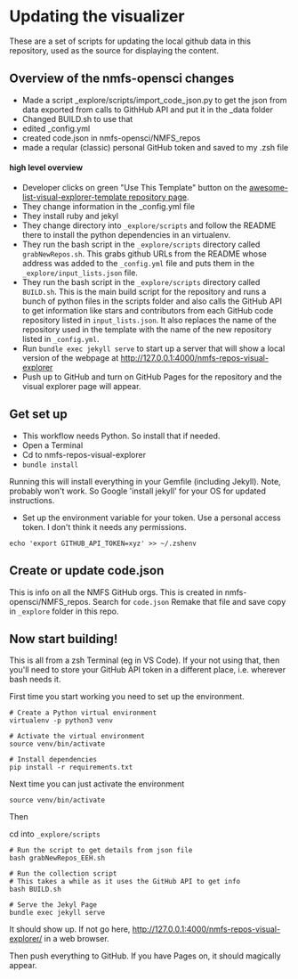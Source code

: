 # Updating the visualizer

These are a set of scripts for updating the local github data in this repository, used as the source for displaying the content.

## Overview of the nmfs-opensci changes

- Made a script _explore/scripts/import_code_json.py to get the json from data exported from calls to GithHub API and put it in the _data folder
- Changed BUILD.sh to use that
- edited _config.yml
- created code.json in nmfs-opensci/NMFS_repos
- made a reqular (classic) personal GitHub token and saved to my .zsh file

#### high level overview
- Developer clicks on green "Use This Template" button on the <a href="https://github.com/JustinGOSSES/awesome-list-visual-explorer-template">awesome-list-visual-explorer-template repository page</a>. 
- They change information in the _config.yml file
- They install ruby and jekyl 
- They change directory into `_explore/scripts` and follow the README there to install the python dependencies in an virtualenv. 
- They run the bash script in the `_explore/scripts` directory called `grabNewRepos.sh`. This grabs github URLs from the README whose address was added to the `_config.yml` file and puts them in the `_explore/input_lists.json` file. 
- They run the bash script in the `_explore/scripts` directory called `BUILD.sh`. This is the main build script for the repository and runs a bunch of python files in the scripts folder and also calls the GitHub API to get information like stars and contributors from each GitHub code repository listed in `input_lists.json`. It also replaces the name of the repository used in the template with the name of the new repository listed in `_config.yml`.
- Run `bundle exec jekyll serve` to start up a server that will show a local version of the webpage at http://127.0.0.1:4000/nmfs-repos-visual-explorer
- Push up to GitHub and turn on GitHub Pages for the repository and the visual explorer page will appear.

## Get set up

* This workflow needs Python. So install that if needed.
* Open a Terminal
* Cd to nmfs-repos-visual-explorer
* `bundle install`

Running this will install everything in your Gemfile (including Jekyll). Note, probably won't work. So Google 'install jekyll' for your OS for updated instructions.

* Set up the environment variable for your token. Use a personal access token. I don't think it needs any permissions.
```
echo 'export GITHUB_API_TOKEN=xyz' >> ~/.zshenv
```

## Create or update code.json

This is info on all the NMFS GitHub orgs. This is created in nmfs-opensci/NMFS_repos. Search for `code.json` Remake that file and save copy in `_explore` folder in this repo.


## Now start building!

This is all from a zsh Terminal (eg in VS Code). If your not using that, then you'll need to store your GitHub API token in a different place, i.e. wherever bash needs it.

First time you start working you need to set up the environment.
```
# Create a Python virtual environment
virtualenv -p python3 venv

# Activate the virtual environment
source venv/bin/activate

# Install dependencies
pip install -r requirements.txt
```

Next time you can just activate the environment
```
source venv/bin/activate
```

Then

cd into `_explore/scripts`

```
# Run the script to get details from json file
bash grabNewRepos_EEH.sh

# Run the collection script
# This takes a while as it uses the GitHub API to get info
bash BUILD.sh

# Serve the Jekyl Page
bundle exec jekyll serve
```

It should show up. If not go here, <http://127.0.0.1:4000/nmfs-repos-visual-explorer/> in a web browser.

Then push everything to GitHub. If you have Pages on, it should magically appear.

